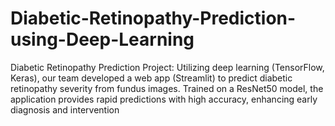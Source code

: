 # Diabetic-Retinopathy-Prediction-using-Deep-Learning
 Diabetic Retinopathy Prediction Project: Utilizing deep learning (TensorFlow, Keras), our team developed a web app (Streamlit) to predict diabetic retinopathy severity from fundus images. Trained on a ResNet50 model, the application provides rapid predictions with high accuracy, enhancing early diagnosis and intervention
